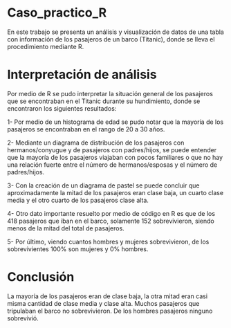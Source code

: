 # Caso_practico_R
En este trabajo se presenta un análisis y visualización de datos de una tabla con información de los pasajeros de un barco (Titanic), donde se lleva el procedimiento mediante R.

# Interpretación de análisis
Por medio de R se pudo interpretar la situación general de los pasajeros que se encontraban en el Titanic durante su hundimiento, donde se encontraron los siguientes resultados: 

1-  Por medio de un histograma de edad se pudo notar que la mayoría de los pasajeros se encontraban en el rango de 20 a 30 años.

2-	Mediante un diagrama de distribución de los pasajeros con hermanos/conyugue y de pasajeros con padres/hijos, se puede entender que la mayoría de los pasajeros viajaban con pocos familiares o que no hay una relación fuerte entre el número de hermanos/esposas y el número de padres/hijos.

3-	Con la creación de un diagrama de pastel se puede concluir que aproximadamente la mitad de los pasajeros eran clase baja, un cuarto clase media y el otro cuarto de los pasajeros clase alta.

4-	Otro dato importante resuelto por medio de código en R es que de los 418 pasajeros que iban en el barco, solamente 152 sobrevivieron, siendo menos de la mitad del total de pasajeros.

5-	Por último, viendo cuantos hombres y mujeres sobrevivieron, de los sobrevivientes 100% son mujeres y 0% hombres.

# Conclusión
La mayoría de los pasajeros eran de clase baja, la otra mitad eran casi misma cantidad de clase media y clase alta. Muchos pasajeros que tripulaban el barco no sobrevivieron. De los hombres pasajeros ninguno sobrevivió. 
